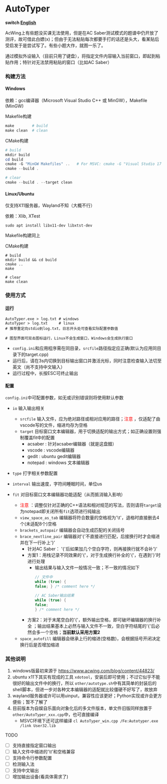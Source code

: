 # AutoTyper

**switch [English](README_en.md)**

AcWing上有些题没买课无法使用，但是在AC Saber测试模式的题谱中仍开放了测评，故可借此白嫖(x)；但由于无法粘贴每次都要手打的话还是头大，看某贴后受启发于是尝试写了。有些小题大作，就图一乐了。

通过模拟外设输入（目前只用了键盘），将指定文件内容输入当前窗口，即起到粘贴作用；特针对无法禁用粘贴的窗口（比如AC Saber）

### 构建方法

#### Windows

依赖：gcc编译器（Microsoft Visual Studio C++ 或 MinGW），Makefile (MinGW)

Makefile构建

```powershell
make 		# build
make clean 	# clean
```

CMake构建

```powershell
# build
mkdir build
cd build
cmake -G "MinGW Makefiles" ..   # For MSVC: cmake -G "Visual Studio 17 2022" ..
cmake --build .

# clear
cmake --build . --target clean
```

#### Linux/Ubuntu

仅支持X11服务器，Wayland不知（大概不行）

依赖：Xlib, XTest

```shell
sudo apt install libx11-dev libxtst-dev
```

Makefile构建同上

CMake构建

```shell
# build
mkdir build && cd build
cmake ..
make

# clear
make clean
```

### 使用方式

#### 运行

```shell
AutoTyper.exe > log.txt # windows
AutoTyper > log.txt 	# linux
# 推荐重定向stdio到log.txt，日志开头处可查看实际配置参数值

# 图型界面可双击图标运行，Linux不会生成窗口，Windows会生成执行窗口
```

- `config.ini`和应用程序需在同目录，`srcfile`路径指定应正确(默认为应用同目录下的target.cpp)
- 运行后，请在3s内切换到目标输出窗口并激活光标，同时注意检查输入法切至英文（尚不支持中文输入）
- 运行过程中，长按ESC可终止输出

#### 配置

`config.ini`中可配置参数，如无或识别错误则将使用默认参数

- `io` 输入输出相关
  - `srcfile` 输入文件，应为绝对路径或相对应用的路径；<font color="red">注意</font> ，仅适配了由vscode写的文件，缩进均存为空格
  - `target` 目标窗口文本编辑器，用于切换适配的输出方式；如正确设置则强制覆盖fit中的配置
    - acsaber : 针对acsaber编辑器（就是这盘醋）
    - vscode : vscode编辑器
    - gedit : ubuntu gedit编辑器
    - notepad : windows 文本编辑器

- `type` 打字相关参数配置
  
- `interval` 输出速度，字符间睡眠时间，单位us
  
- `fit` 对目标窗口文本编辑器功能适配（从而抵消输入影响）
  - <font color="red">注意</font> ：调整仅针对正确的C++语法和相对规范的写法，否则请将`target`设为notepad即关闭所有`fit`选项进行纯输出
  - `view_space_as_tab` 编辑器将符合数量的空格视为'\t'，退格时直接删去4个(未适配8个)空格
  - `brackets_autopair` 编辑器会自动生成匹配的关闭括号
  - `brace_nextline_pair` 编辑器对'{'不直接进行匹配，后接换行时才会缩进并在下一行补上'}'
    - 针对AC Saber： '{'后如果加几个空白字符，则再接换行就不会补'}'
    - 方案1：用栈记录不同效果的'{'，对于生成换行补全的'{'，在遇到'}'时进行处理
      - 输出结果与输入文件一般情况一致；不一致的情况如下
        ```cpp
        // 文件中
        while (true) {
        false; } /* comment here */ 
        
        // AC Saber输出结果
        while (true) {
        false;
        } /* comment here */ 
        ```
    - 方案2：对于末尾空白的'{'，额外输出空格，即可破坏编辑器的换行补全 ；输出结果基本上必然与输入文件不一致，空白字符结尾的'{'后必然会多一个空格；**当前默认采用方案2** 
  - `space_autofill` 编辑器会继承上行的缩进(空格数)，会根据括号开闭决定换行后是否增加缩进

### 其他说明

1. windows版最初来源于 https://www.acwing.com/blog/content/44823/
2. ubuntu x11下其实有现成的工具 `xdotool`，安装后即可使用；不过它似乎不能很好的输出文件中的换行，所以 `other/autotype.sh`中有其简单的封装后的shell脚本，但进一步对各种文本编辑器的适配就比较僵硬不好写了，故放弃
3. wayland服务器或许可以用uinput，兼容性应该更好；Python实现或许会更方便些；暂不了解了
4. 目前版本为自娱自乐面向对象化后的多文件版本，单文件旧版同样放置于 `other/AutoTyper_xxx.cpp`中，也可直接编译
   - MSVC环境下还可这样编译 `cl AutoTyper_win.cpp /Fe:Autotyper.exe /link User32.lib`

TODO

- [ ] 支持直接指定窗口输出
- [ ] 输入文件中缩进的'\t'和空格兼容
- [ ] 支持命令行参数配置
- [ ] 检测输入法
- [ ] 支持中文输出
- [ ] 增加输出设备(看具体需求了)
